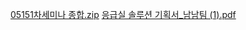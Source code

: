
[05151차세미나 종합.zip](https://github.com/2024-SMHRD-KDT-BigData-23/GitStudyRoom/files/15315466/05151.zip)
[응급실 솔루션 기획서_남남팀 (1).pdf](https://github.com/2024-SMHRD-KDT-BigData-23/GitStudyRoom/files/15315620/_.1.pdf)
